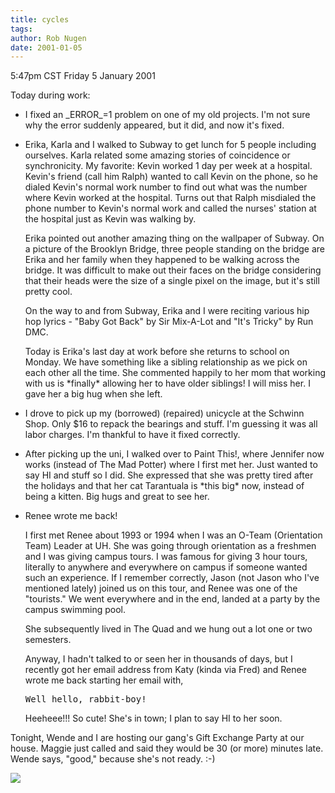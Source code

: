 ```yaml
---
title: cycles
tags: 
author: Rob Nugen
date: 2001-01-05
---
```


<title></title>
<p class=date>5:47pm CST Friday 5 January 2001</p>

<p>Today during work:</p>

<ul>
<li><p>I fixed an _ERROR_=1 problem on one of my old projects.  I'm
not sure why the error suddenly appeared, but it did, and now it's
fixed.</p></li>

<li><p>Erika, Karla and I walked to Subway to get lunch for 5 people
including ourselves.  Karla related some amazing stories of
coincidence or synchronicity.  My favorite:  Kevin worked 1 day per
week at a hospital.  Kevin's friend (call him Ralph) wanted to call
Kevin on the phone, so he dialed Kevin's normal work number to find
out what was the number where Kevin worked at the hospital.  Turns out
that Ralph misdialed the phone number to Kevin's normal work and
called the nurses' station at the hospital just as Kevin was walking
by.</p>

<p>Erika pointed out another amazing thing on the wallpaper of Subway.
On a picture of the Brooklyn Bridge, three people standing on the
bridge are Erika and her family when they happened to be walking
across the bridge.  It was difficult to make out their faces on the
bridge considering that their heads were the size of a single pixel on
the image, but it's still pretty cool.</p>

<p>On the way to and from Subway, Erika and I were reciting
various hip hop lyrics - "Baby Got Back" by Sir Mix-A-Lot and "It's
Tricky" by Run DMC.</p>

<p>Today is Erika's last day at work before she returns to school on
Monday.  We have something like a sibling relationship as we pick on
each other all the time.  She commented happily to her mom that
working with us is *finally* allowing her to have older siblings!  I
will miss her.  I gave her a big hug when she left.</p></li>

<li><p>I drove to pick up my (borrowed) (repaired) unicycle at the
Schwinn Shop.  Only $16 to repack the bearings and stuff.  I'm
guessing it was all labor charges.  I'm thankful to have it fixed
correctly.</p></li>

<li><p>After picking up the uni, I walked over to Paint This!, where
Jennifer now works (instead of The Mad Potter) where I first met her.
Just wanted to say HI and stuff so I did.  She expressed that she was
pretty tired after the holidays and that her cat Tarantuala is *this
big* now, instead of being a kitten.  Big hugs and great to see
her.</p></li>

<li><p>Renee wrote me back!</p>

<p>I first met Renee about 1993 or 1994 when I was an O-Team
(Orientation Team) Leader at UH.  She was going through orientation as
a freshmen and I was giving campus tours.  I was famous for giving 3
hour tours, literally to anywhere and everywhere on campus if someone
wanted such an experience.  If I remember correctly, Jason (not Jason
who I've mentioned lately) joined us on this tour, and Renee was one
of the "tourists."  We went everywhere and in the end, landed at a
party by the campus swimming pool.</p>

<p>She subsequently lived in The Quad and we hung out a lot one or two
semesters.</p>

<p>Anyway, I hadn't talked to or seen her in thousands of days, but I
recently got her email address from Katy (kinda via Fred) and Renee
wrote me back starting her email with,</p>

<pre>Well hello, rabbit-boy!</pre>

<p>Heeheee!!!  So cute!  She's in town; I plan to say HI to her
soon.</p></li>
</ul>

<p>Tonight, Wende and I are hosting our gang's Gift Exchange Party at
our house.  Maggie just called and said they would be 30 (or more)
minutes late.  Wende says, "good," because she's not ready.  :-)

<p><img src='/images/rob/wL-ROB.gif'/></p>

